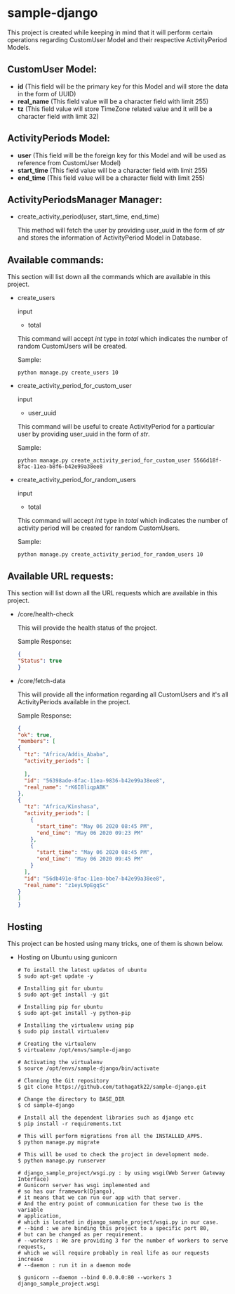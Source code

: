 # sample-django

This project is created while keeping in mind that it will perform certain operations regarding CustomUser Model and their respective ActivityPeriod Models.

## CustomUser Model:
- **id** (This field will be the primary key for this Model and will store the data in the form of UUID)
- **real_name** (This field value will be a character field with limit 255)
- **tz** (This field value will store TimeZone related value and it will be a character field with limit 32)

## ActivityPeriods Model:
- **user** (This field will be the foreign key for this Model and will be used as reference from CustomUser Model)
- **start_time** (This field value will be a character field with limit 255)
- **end_time** (This field value will be a character field with limit 255)

## ActivityPeriodsManager Manager:
- create_activity_period(user, start_time, end_time)

    This method will fetch the user by providing user_uuid in the form of *str* and stores the information of ActivityPeriod Model in Database.
    
## Available commands:
 This section will list down all the commands which are available in this project.

- create_users

    input
    - total
    
    This command will accept *int* type in *total* which indicates the number of random CustomUsers will be created.
    
    Sample:  
  ```
  python manage.py create_users 10
  ```
  
- create_activity_period_for_custom_user
    
    input
    - user_uuid
    
    This command will be useful to create ActivityPeriod for a particular user by providing user_uuid in the form of *str*.
  
  Sample:  
  ```
  python manage.py create_activity_period_for_custom_user 5566d18f-8fac-11ea-b8f6-b42e99a38ee8
  ```
    
- create_activity_period_for_random_users
    
    input
    - total
    
    This command will accept *int* type in *total* which indicates the number of activity period will be created for random CustomUsers.
    
    Sample:  
  ```
  python manage.py create_activity_period_for_random_users 10
  ```
  
## Available URL requests:

This section will list down all the URL requests which are available in this project.

- /core/health-check
    
    This will provide the health status of the project.
    
    Sample Response:
    ```json
    {
    "Status": true
    }
    
- /core/fetch-data
    
    This will provide all the information regarding all CustomUsers and it's all ActivityPeriods available in the project.
    
    Sample Response:
    ```json
  {
  "ok": true,
  "members": [
    {
      "tz": "Africa/Addis_Ababa",
      "activity_periods": [
        
      ],
      "id": "56398ade-8fac-11ea-9836-b42e99a38ee8",
      "real_name": "rK6I8liqpABK"
    },
    {
      "tz": "Africa/Kinshasa",
      "activity_periods": [
        {
          "start_time": "May 06 2020 08:45 PM",
          "end_time": "May 06 2020 09:23 PM"
        },
        {
          "start_time": "May 06 2020 08:45 PM",
          "end_time": "May 06 2020 09:45 PM"
        }
      ],
      "id": "56db491e-8fac-11ea-bbe7-b42e99a38ee8",
      "real_name": "z1eyL9pEgqSc"
    }
    ]
  }

 ## Hosting
 
 This project can be hosted using many tricks, one of them is shown below.
 
- Hosting on Ubuntu using gunicorn
    
    ```
  # To install the latest updates of ubuntu
  $ sudo apt-get update -y
  
  # Installing git for ubuntu
  $ sudo apt-get install -y git
  
  # Installing pip for ubuntu
  $ sudo apt-get install -y python-pip
  
  # Installing the virtualenv using pip
  $ sudo pip install virtualenv
  
  # Creating the virtualenv 
  $ virtualenv /opt/envs/sample-django
  
  # Activating the virtualenv 
  $ source /opt/envs/sample-django/bin/activate
  
  # Clonning the Git repository
  $ git clone https://github.com/tathagatk22/sample-django.git
  
  # Change the directory to BASE_DIR
  $ cd sample-django
  
  # Install all the dependent libraries such as django etc
  $ pip install -r requirements.txt
  
  # This will perform migrations from all the INSTALLED_APPS.
  $ python manage.py migrate 
  
  # This will be used to check the project in development mode.
  $ python manage.py runserver 
  
  # django_sample_project/wsgi.py : by using wsgi(Web Server Gateway Interface) 
  # Gunicorn server has wsgi implemented and 
  # so has our framework(Django), 
  # it means that we can run our app with that server.
  # And the entry point of communication for these two is the variable 
  # application, 
  # which is located in django_sample_project/wsgi.py in our case.
  # --bind : we are binding this project to a specific port 80, 
  # but can be changed as per requirement.
  # --workers : We are providing 3 for the number of workers to serve requests,
  # which we will require probably in real life as our requests increase
  # --daemon : run it in a daemon mode
  
  $ gunicorn --daemon --bind 0.0.0.0:80 --workers 3 django_sample_project.wsgi
  ```
    